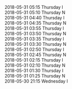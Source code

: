 2018-05-31 05:15 Thursday  I  
2018-05-31 05:10 Thursday  N  
2018-05-31 04:40 Thursday  I  
2018-05-31 04:35 Thursday  N  
2018-05-31 03:55 Thursday  I  
2018-05-31 03:50 Thursday  N  
2018-05-31 03:35 Thursday  I  
2018-05-31 03:30 Thursday  N  
2018-05-31 02:50 Thursday  I  
2018-05-31 02:45 Thursday  N  
2018-05-31 02:15 Thursday  I  
2018-05-31 02:10 Thursday  N  
2018-05-31 01:30 Thursday  I  
2018-05-31 01:25 Thursday  N  
2018-05-30 21:15 Wednesday  I  
